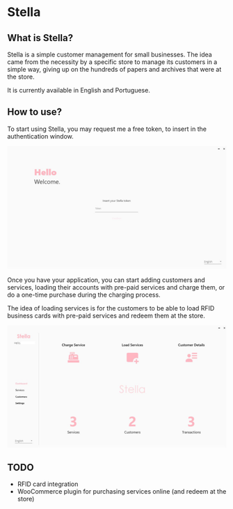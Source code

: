 # Stella

## What is Stella?

Stella is a simple customer management for small businesses. The idea came from the necessity by a specific store to manage its customers in a simple way, giving up on the hundreds of papers and archives that were at the store.

It is currently available in English and Portuguese.

## How to use?

To start using Stella, you may request me a free token, to insert in the authentication window.

![Authentication](img/stella1.JPG)

Once you have your application, you can start adding customers and services, loading their accounts with pre-paid services and charge them, or do a one-time purchase during the charging process.

The idea of loading services is for the customers to be able to load RFID business cards with pre-paid services and redeem them at the store.

![Dashboard](img/stella2.JPG)

## TODO

- RFID card integration
- WooCommerce plugin for purchasing services online (and redeem at the store)
